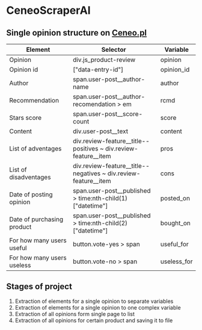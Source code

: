 # CeneoScraperAI

## Single opinion structure on [Ceneo.pl](https://www.ceneo.pl/)

|Element|Selector|Variable|
|-------|--------|--------|
|Opinion|div.js_product-review|opinion|
|Opinion id|\["data-entry-id"\]|opinion_id|
|Author|span.user-post__author-name|author|
|Recommendation|span.user-post__author-recomendation > em|rcmd|
|Stars score|span.user-post__score-count|score|
|Content|div.user-post__text|content|
|List of adventages|div.review-feature__title--positives  ~ div.review-feature__item|pros|
|List of disadventages|div.review-feature__title--negatives  ~ div.review-feature__item|cons|
|Date of posting opinion|span.user-post__published > time:nth-child(1)\["datetime"\]|posted_on|
|Date of purchasing product|span.user-post__published > time:nth-child(2)\["datetime"\]|bought_on|
|For how many users useful|button.vote-yes > span|useful_for|
|For how many users useless|button.vote-no > span|useless_for|

## Stages of project

1) Extraction of elements for a single opinion to separate variables
2) Extraction of elements for a single opinion to one complex variable
3) Extraction of all opinions form single page to list
4) Extraction of all opinions for certain product and saving it to file